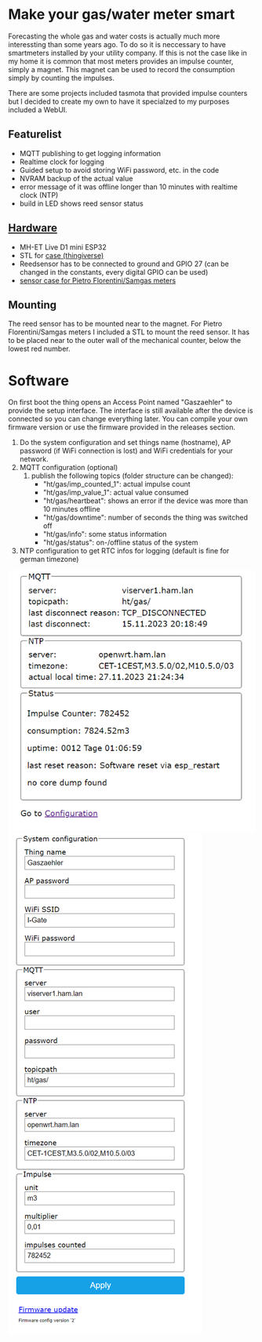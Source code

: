 # Make your gas/water meter smart
Forecasting the whole gas and water costs is actually much more interessting than some years ago. To do so it is neccessary to have smartmeters installed by your utility company. If this is not the case like in my home it is common that most meters provides an impulse counter, simply a magnet. This magnet can be used to record the consumption simply by counting the impulses.

There are some projects included tasmota that provided impulse counters but I decided to create my own to have it specialzed to my purposes included a WebUI.

## Featurelist
* MQTT publishing to get logging information
* Realtime clock for logging
* Guided setup to avoid storing WiFi password, etc. in the code
* NVRAM backup of the actual value
* error message of it was offline longer than 10 minutes with realtime clock (NTP)
* build in LED shows reed sensor status

## [Hardware](docs/schema.pdf)
* MH-ET Live D1 mini ESP32
* STL for [case (thingiverse)](https://www.thingiverse.com/thing:4871082)
* Reedsensor has to be connected to ground and GPIO 27 (can be changed in the constants, every digital GPIO can be used)
* [sensor case for Pietro Florentini/Samgas meters](docs/Gaszaehler_Halter.stl)

## Mounting
The reed sensor has to be mounted near to the magnet. For Pietro Florentini/Samgas meters I included a STL to mount the reed sensor. It has to be placed near to the outer wall of the mechanical counter, below the lowest red number.

# Software
On first boot the thing opens an Access Point named "Gaszaehler" to provide the setup interface. The interface is still available after the device is connected so you can change everything later. 
You can compile your own firmware version or use the firmware provided in the releases section.

1. Do the system configuration and set things name (hostname), AP password (if WiFi connection is lost) and WiFi credentials for your network.
2. MQTT configuration (optional)
   1. publish the following topics (folder structure can be changed):
      * "ht/gas/imp_counted_1": actual impulse count
      * "ht/gas/imp_value_1": actual value consumed
      * "ht/gas/heartbeat": shows an error if the device was more than 10 minutes offline
      * "ht/gas/downtime": number of seconds the thing was switched off
      * "ht/gas/info": some status information
      * "ht/gas/status": on-/offline status of the system
3. NTP configuration to get RTC infos for logging (default is fine for german timezone)

![status page](img/opera_2023-11-27%20212528.png)
![config page](img/opera_2023-11-27%20212521.png)